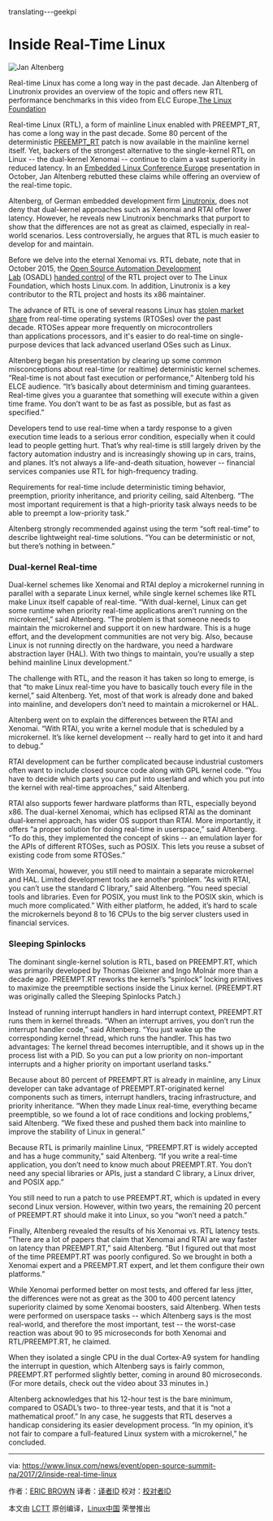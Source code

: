 translating---geekpi

Inside Real-Time Linux
============================================================


 ![Jan Altenberg](https://www.linux.com/sites/lcom/files/styles/rendered_file/public/jan-altenberg-elc.png?itok=mgQeKpEK "Jan Altenberg") 
 
Real-time Linux has come a long way in the past decade. Jan Altenberg of Linutronix provides an overview of the topic and offers new RTL performance benchmarks in this video from ELC Europe.[The Linux Foundation][1]

Real-time Linux (RTL), a form of mainline Linux enabled with PREEMPT_RT, has come a long way in the past decade. Some 80 percent of the deterministic [PREEMPT_RT][3] patch is now available in the mainline kernel itself. Yet, backers of the strongest alternative to the single-kernel RTL on Linux -- the dual-kernel Xenomai -- continue to claim a vast superiority in reduced latency. In an [Embedded Linux Conference Europe][4] presentation in October, Jan Altenberg rebutted these claims while offering an overview of the real-time topic.

Altenberg, of German embedded development firm [Linutronix][5], does not deny that dual-kernel approaches such as Xenomai and RTAI offer lower latency. However, he reveals new Linutronix benchmarks that purport to show that the differences are not as great as claimed, especially in real-world scenarios. Less controversially, he argues that RTL is much easier to develop for and maintain.

Before we delve into the eternal Xenomai vs. RTL debate, note that in October 2015, the [Open Source Automation Development Lab][6] (OSADL) [handed control][7] of the RTL project over to The Linux Foundation, which hosts Linux.com. In addition, Linutronix is a key contributor to the RTL project and hosts its x86 maintainer.

The advance of RTL is one of several reasons Linux has [stolen market share][8] from real-time operating systems (RTOSes) over the past decade. RTOSes appear more frequently on microcontrollers than applications processors, and it's easier to do real-time on single-purpose devices that lack advanced userland OSes such as Linux.

Altenberg began his presentation by clearing up some common misconceptions about real-time (or realtime) deterministic kernel schemes. “Real-time is not about fast execution or performance,” Altenberg told his ELCE audience. “It’s basically about determinism and timing guarantees. Real-time gives you a guarantee that something will execute within a given time frame. You don’t want to be as fast as possible, but as fast as specified.”

Developers tend to use real-time when a tardy response to a given execution time leads to a serious error condition, especially when it could lead to people getting hurt. That’s why real-time is still largely driven by the factory automation industry and is increasingly showing up in cars, trains, and planes. It’s not always a life-and-death situation, however -- financial services companies use RTL for high-frequency trading.

Requirements for real-time include deterministic timing behavior, preemption, priority inheritance, and priority ceiling, said Altenberg. “The most important requirement is that a high-priority task always needs to be able to preempt a low-priority task.”

Altenberg strongly recommended against using the term “soft real-time” to describe lightweight real-time solutions. “You can be deterministic or not, but there’s nothing in between.”

### Dual-kernel Real-time

Dual-kernel schemes like Xenomai and RTAI deploy a microkernel running in parallel with a separate Linux kernel, while single kernel schemes like RTL make Linux itself capable of real-time. “With dual-kernel, Linux can get some runtime when priority real-time applications aren’t running on the microkernel,” said Altenberg. “The problem is that someone needs to maintain the microkernel and support it on new hardware. This is a huge effort, and the development communities are not very big. Also, because Linux is not running directly on the hardware, you need a hardware abstraction layer (HAL). With two things to maintain, you’re usually a step behind mainline Linux development.”

The challenge with RTL, and the reason it has taken so long to emerge, is that “to make Linux real-time you have to basically touch every file in the kernel,” said Altenberg. Yet, most of that work is already done and baked into mainline, and developers don’t need to maintain a microkernel or HAL.

Altenberg went on to explain the differences between the RTAI and Xenomai. “With RTAI, you write a kernel module that is scheduled by a microkernel. It’s like kernel development -- really hard to get into it and hard to debug.”

RTAI development can be further complicated because industrial customers often want to include closed source code along with GPL kernel code. “You have to decide which parts you can put into userland and which you put into the kernel with real-time approaches,” said Altenberg.

RTAI also supports fewer hardware platforms than RTL, especially beyond x86\. The dual-kernel Xenomai, which has eclipsed RTAI as the dominant dual-kernel approach, has wider OS support than RTAI. More importantly, it offers “a proper solution for doing real-time in userspace,” said Altenberg. “To do this, they implemented the concept of skins -- an emulation layer for the APIs of different RTOSes, such as POSIX. This lets you reuse a subset of existing code from some RTOSes.”

With Xenomai, however, you still need to maintain a separate microkernel and HAL. Limited development tools are another problem. “As with RTAI, you can’t use the standard C library,” said Altenberg. “You need special tools and libraries. Even for POSIX, you must link to the POSIX skin, which is much more complicated.” With either platform, he added, it’s hard to scale the microkernels beyond 8 to 16 CPUs to the big server clusters used in financial services.

### Sleeping Spinlocks

The dominant single-kernel solution is RTL, based on PREEMPT.RT, which was primarily developed by Thomas Gleixner and Ingo Molnár more than a decade ago. PREEMPT.RT reworks the kernel’s “spinlock” locking primitives to maximize the preemptible sections inside the Linux kernel. (PREEMPT.RT was originally called the Sleeping Spinlocks Patch.)

Instead of running interrupt handlers in hard interrupt context, PREEMPT.RT runs them in kernel threads. “When an interrupt arrives, you don’t run the interrupt handler code,” said Altenberg. “You just wake up the corresponding kernel thread, which runs the handler. This has two advantages: The kernel thread becomes interruptible, and it shows up in the process list with a PID. So you can put a low priority on non-important interrupts and a higher priority on important userland tasks.”

Because about 80 percent of PREEMPT.RT is already in mainline, any Linux developer can take advantage of PREEMPT.RT-originated kernel components such as timers, interrupt handlers, tracing infrastructure, and priority inheritance. “When they made Linux real-time, everything became preemptible, so we found a lot of race conditions and locking problems,” said Altenberg. “We fixed these and pushed them back into mainline to improve the stability of Linux in general.”

Because RTL is primarily mainline Linux, “PREEMPT.RT is widely accepted and has a huge community,” said Altenberg. “If you write a real-time application, you don’t need to know much about PREEMPT.RT. You don’t need any special libraries or APIs, just a standard C library, a Linux driver, and POSIX app.”

You still need to run a patch to use PREEMPT.RT, which is updated in every second Linux version. However, within two years, the remaining 20 percent of PREEMPT.RT should make it into Linux, so you “won’t need a patch.”

Finally, Altenberg revealed the results of his Xenomai vs. RTL latency tests. “There are a lot of papers that claim that Xenomai and RTAI are way faster on latency than PREEMPT.RT,” said Altenberg. “But I figured out that most of the time PREEMPT.RT was poorly configured. So we brought in both a Xenomai expert and a PREEMPT.RT expert, and let them configure their own platforms.”

While Xenomai performed better on most tests, and offered far less jitter, the differences were not as great as the 300 to 400 percent latency superiority claimed by some Xenomai boosters, said Altenberg. When tests were performed on userspace tasks -- which Altenberg says is the most real-world, and therefore the most important, test -- the worst-case reaction was about 90 to 95 microseconds for both Xenomai and RTL/PREEMPT.RT, he claimed.

When they isolated a single CPU in the dual Cortex-A9 system for handling the interrupt in question, which Altenberg says is fairly common, PREEMPT.RT performed slightly better, coming in around 80 microseconds. (For more details, check out the video about 33 minutes in.)

Altenberg acknowledges that his 12-hour test is the bare minimum, compared to OSADL’s two- to three-year tests, and that it is “not a mathematical proof.” In any case, he suggests that RTL deserves a handicap considering its easier development process. “In my opinion, it’s not fair to compare a full-featured Linux system with a microkernel,” he concluded.

--------------------------------------------------------------------------------

via: https://www.linux.com/news/event/open-source-summit-na/2017/2/inside-real-time-linux

作者：[ERIC BROWN][a]
译者：[译者ID](https://github.com/译者ID)
校对：[校对者ID](https://github.com/校对者ID)

本文由 [LCTT](https://github.com/LCTT/TranslateProject) 原创编译，[Linux中国](https://linux.cn/) 荣誉推出

[a]:https://www.linux.com/users/ericstephenbrown
[1]:https://www.linux.com/licenses/category/linux-foundation
[2]:https://www.linux.com/files/images/jan-altenberg-elcpng
[3]:https://www.linux.com/blog/intro-real-time-linux-embedded-developers
[4]:http://events.linuxfoundation.org/events/archive/2016/embedded-linux-conference-europe
[5]:https://linutronix.de/
[6]:http://archive.linuxgizmos.com/celebrating-the-open-source-automation-development-labs-first-birthday/
[7]:http://linuxgizmos.com/real-time-linux-shacks-up-with-the-linux-foundation/
[8]:https://www.linux.com/news/embedded-linux-keeps-growing-amid-iot-disruption-says-study
